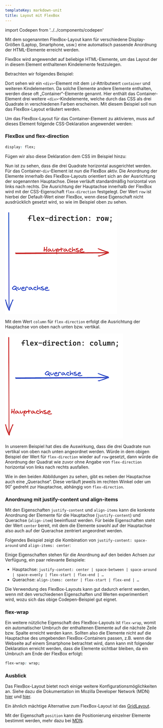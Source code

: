 ```yaml
---
templateKey: markdown-unit
title: Layout mit FlexBox
---
```


import Codepen from '../../components/codepen'

Mit dem sogenannten FlexBox-Layout kann für verschiedene
Display-Größen (Laptop, Smartphone, usw.) eine automatisch passende
Anordnung der HTML-Elemente erreicht werden.

FlexBox wird angewendet auf beliebige HTML-Elemente, um das Layout der
in diesem Element enthaltenen Kindelemente festzulegen.

Betrachten wir folgendes Beispiel:

<Codepen id="poJLwbp" height={340} defaultTabs="html,result" />

Dort sehen wir ein `<div>`-Element mit dem `id`-Attributwert `container`
und weiteren Kindelementen.
Da solche Elemente andere Elemente enthalten, werden diese oft „Container“-Elemente
genannt. Hier enthält das Container-Element drei weitere `<div>`-Kindelemente,
welche durch das CSS als drei Quadrate in verschiedenen Farben erscheinen. Mit
diesem Beispiel soll nun das FlexBox-Layout erläutert werden.

Um das FlexBox-Layout für das Container-Element zu aktivieren, muss auf dieses
Element folgende CSS-Deklaration angewendet werden:

### FlexBox und flex-direction

```css
display: flex;
```

Fügen wir also diese Deklaration dem CSS im Beispiel hinzu:

<Codepen id="jOPzwya" height={350} defaultTabs="css,result" />

Nun ist zu sehen, dass die drei Quadrate horizontal ausgerichtet werden.
Für das Container-`div`-Element ist nun die FlexBox aktiv. Die Anordnung
der Elemente innerhalb des FlexBox-Layouts orientiert sich an der Ausrichtung
der sogenannten Hauptachse. Diese verläuft standardmäßig horizontal von
links nach rechts. Die Ausrichtung der Hauptachse innerhalb der FlexBox
wird mit der CSS-Eigenschaft `flex-direction` festgelegt. Der Wert `row`
ist hierbei der Default-Wert einer FlexBox, wenn diese Eigenschaft nicht
ausdrücklich gesetzt wird, so wie im Beispiel oben zu sehen.

![Flex Direction Row](../../images/css/flex-direction-row.png)

Mit dem Wert `column` für `flex-direction` erfolgt die Ausrichtung der
Hauptachse von oben nach unten bzw. vertikal.

![Flex Direction Column](../../images/css/flex-direction-column.png)

<Codepen id="rNVdwgg" height={360} defaultTabs="css,result" />

In unserem Beispiel hat dies die Auswirkung, dass die drei Quadrate nun
vertikal von oben nach unten angeordnet werden. Würde in dem obigen
Beispiel der Wert für `flex-direction` wieder auf `row` gesetzt,
dann würde die Anordnung der Quadrat wie zuvor ohne Angabe von `flex-direction`
horizontal von links nach rechts ausfallen.

Wie in den beiden Abbildungen zu sehen, gibt es neben der Hauptachse auch eine
„Querachse“. Diese verläuft jeweils im rechten Winkel oder um 90˚ gedreht zur
Hauptachse, abhängig von `flex-direction`.

### Anordnung mit justify-content und align-items

Mit den Eigenschaften `justify-content` und `align-items` kann die konkrete
Anordnung der Elemente für die Hauptachse (`justify-content`) und Querachse
(`align-item`) beeinflusst werden. Für beide Eigenschaften steht der Wert
`center` bereit, mit dem die Elemente sowohl auf der Hauptachse also auch
auf der Querachse zentriert angeordnet werden.

Folgendes Beispiel zeigt die Kombination von `justify-content: space-around` und
`align-items: center`:

<Codepen id="YzXQYxX" height={480} defaultTabs="css,result" />

Einige Eigenschaften stehen für die Anordnung auf den beiden Achsen
zur Verfügung, ein paar relevante Beispiele:

- Hauptachse: `justify-content: center | space-between | space-around | space-evenly | flex-start | flex-end | …`
- Querachse: `align-items: center | flex-start | flex-end | …`

Die Verwendung des FlexBox-Layouts kann gut dadurch erlernt werden, wenn
mit den verschiedenen Eigenschaften und Werten experimentiert wird, wozu
sich das obige Codepen-Beispiel gut eignet.

### flex-wrap

Ein weitere nützliche Eigenschaft des FlexBox-Layouts ist `flex-wrap`, womit
ein automatischer Umbruch der enthaltenen Elemente auf die nächste Zeile bzw.
Spalte erreicht werden kann. Sollten also die Elemente nicht auf die Hauptachse
des umgebenden FlexBox-Containers passen, z.B. wenn die Webseite auf einem
Smartphone betrachtet wird, dann kann mit folgender Deklaration erreicht werden,
dass die Elemente sichtbar bleiben,
da ein Umbruch am Ende der FlexBox erfolgt:

```css
flex-wrap: wrap;
```

### Ausblick

Das FlexBox-Layout bietet noch einige weitere Konfigurationsmöglichkeiten an. Siehe dazu die Dokumentation im Mozilla Developer Network (MDN) [hier](https://developer.mozilla.org/en-US/docs/Learn/CSS/CSS_layout/Flexbox) und [hier](https://developer.mozilla.org/en-US/docs/Web/CSS/CSS_Flexible_Box_Layout).

Ein ähnlich mächtige Alternative zum FlexBox-Layout ist das [GridLayout](https://developer.mozilla.org/en-US/docs/Web/CSS/CSS_Grid_Layout).

Mit der Eigenschaft `position` kann die Positionierung einzelner Elemente
bestimmt werden, mehr dazu bei [MDN](https://developer.mozilla.org/en-US/docs/Web/CSS/position).
